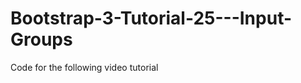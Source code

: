 Bootstrap-3-Tutorial-25---Input-Groups
======================================

Code for the following video tutorial 
